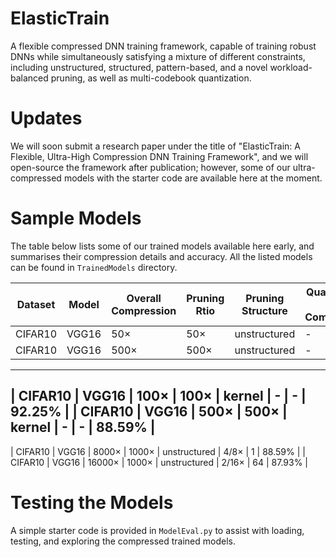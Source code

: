 # ElasticTrain
A flexible compressed DNN training framework, capable of training robust DNNs while simultaneously satisfying a mixture of different constraints, including unstructured, structured, pattern-based, and a novel workload-balanced pruning, as well as multi-codebook quantization.

# Updates
We will soon submit a research paper under the title of "ElasticTrain: A Flexible, Ultra-High Compression DNN Training Framework", and we will open-source the framework after publication; however, some of our ultra-compressed models with the starter code are available here at the moment.

# Sample Models
The table below lists some of our trained models available here early, and summarises their compression details and accuracy.
All the listed models can be found in `TrainedModels` directory.

| Dataset | Model | Overall Compression | Pruning Rtio | Pruning Structure | Quantization Bits / Compression | Codebooks per Layer | Accuracy |
| ------- | ----- | ------------------- | ------------ | ----------------- | ------------------------------- | ------------------- | -------- |
| CIFAR10 | VGG16 |         50×         |     50×      |    unstructured   |               -                 |          -          |  93.26%  |
| CIFAR10 | VGG16 |         500×        |     500×     |    unstructured   |               -                 |          -          |  91.17%  |
---
| CIFAR10 | VGG16 |         100×        |     100×     |       kernel      |               -                 |          -          |  92.25%  |
| CIFAR10 | VGG16 |         500×        |     500×     |       kernel      |               -                 |          -          |  88.59%  |
---
| CIFAR10 | VGG16 |         8000×       |     1000×    |    unstructured   |              4/8×               |          1          |  88.59%  |
| CIFAR10 | VGG16 |         16000×      |     1000×    |    unstructured   |              2/16×              |          64         |  87.93%  |

# Testing the Models
A simple starter code is provided in `ModelEval.py` to assist with loading, testing, and exploring the compressed trained models.
